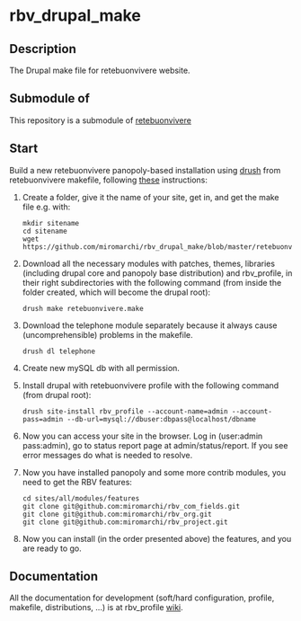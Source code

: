 rbv_drupal_make
===============

Description
-----------
The Drupal make file for retebuonvivere website.

Submodule of
------------
This repository is a submodule of [retebuonvivere][0]

Start
-----
Build a new retebuonvivere panopoly-based installation using [drush][3] from retebuonvivere makefile, following [these][2] instructions: 

1. Create a folder, give it the name of your site, get in, and get the make file e.g. with:
   
   ```Shell
   mkdir sitename
   cd sitename
   wget https://github.com/miromarchi/rbv_drupal_make/blob/master/retebuonvivere.make
   ```

2. Download all the necessary modules with patches, themes, libraries (including drupal core and panopoly base distribution) and rbv_profile, in their right subdirectories with the following command (from inside the folder created, which will become the drupal root):

   `drush make retebuonvivere.make`

3. Download the telephone module separately because it always cause (uncomprehensible) problems in the makefile.

   `drush dl telephone`

4. Create new mySQL db with all permission.

5. Install drupal with retebuonvivere profile with the following command (from drupal root):

   `drush site-install rbv_profile --account-name=admin --account-pass=admin --db-url=mysql://dbuser:dbpass@localhost/dbname`

6. Now you can access your site in the browser. Log in (user:admin pass:admin), go to status report page at admin/status/report. If you see error messages do what is needed to resolve.

7. Now you have installed panopoly and some more contrib modules, you need to get the RBV features:

   ```Shell
   cd sites/all/modules/features
   git clone git@github.com:miromarchi/rbv_com_fields.git
   git clone git@github.com:miromarchi/rbv_org.git
   git clone git@github.com:miromarchi/rbv_project.git
   ```
8. Now you can install (in the order presented above) the features, and you are ready to go.

Documentation
-------------
All the documentation for development (soft/hard configuration, profile, makefile, distributions, ...) is at rbv_profile [wiki][1].

[0]: https://github.com/fonzy85vr/retebuonvivere
[1]: https://github.com/miromarchi/rbv_profile/wiki
[2]: https://drupal.org/project/drush_make
[3]: https://drupal.org/project/drush
[4]: https://github.com/miromarchi/rbv_profile
